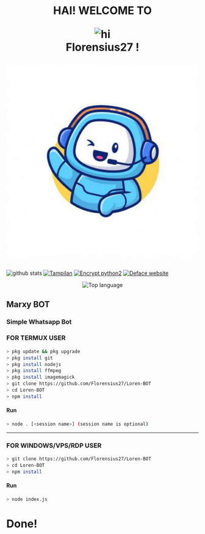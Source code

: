 <h1 align="center">HAI! WELCOME TO 

<img src="https://user-images.githubusercontent.com/1303154/88677602-1635ba80-d120-11ea-84d8-d263ba5fc3c0.gif" width="60px" alt="hi"><br>Florensius27 !</h1>

<p align="center">
  <img src="https://raw.githubusercontent.com/Arya274/Arya274/main/20210127_212936.jpg" />
 &nbsp;&nbsp; 

![github stats](https://github-readme-stats.vercel.app/api?username=Marxy-BOT&show_icons=true&theme=dark)
<a href="https://github.com/Marxy-BOT/T4MPILAN-V5"><img title="Tampilan" src="https://github-readme-stats.vercel.app/api/pin/?username=Florensius27&repo=T4MPILAN-V5&theme=vision-friendly-dark"></a>
<a href="https://github.com/Marxy-BOT/enc"><img title="Encrypt python2" src="https://github-readme-stats.vercel.app/api/pin/?username=Florensius27&repo=enc&theme=vision-friendly-dark"></a>
<a href="https://github.com/Marxy-BOT/DefaceWebDav"><img title="Deface website" src="https://github-readme-stats.vercel.app/api/pin/?username=Florensius27&repo=DefaceWebDav&theme=vision-friendly-dark"></a>
<p align="center">
  <img src="https://github-readme-stats.vercel.app/api/top-langs/?username=Dunia-Kode&layout=compact" alt="Top language">

## Marxy BOT

### Simple Whatsapp Bot

### FOR TERMUX USER
```bash
> pkg update && pkg upgrade
> pkg install git
> pkg install nodejs
> pkg install ffmpeg
> pkg install imagemagick
> git clone https://github.com/Florensius27/Loren-BOT
> cd Loren-BOT
> npm install
```
#### Run
```bash
> node . [<session name>] (session name is optional)
```

---------

### FOR WINDOWS/VPS/RDP USER
```bash
> git clone https://github.com/Florensius27/Loren-BOT
> cd Loren-BOT
> npm install
```
#### Run
```bash
> node index.js
```

# Done!
